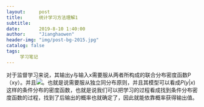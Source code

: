```yaml
---
layout:     post
title:      统计学习方法理解1
subtitle:   
date:       2019-8-10 1:40:00
author:     "Jianghaowen"
header-img: "img/post-bg-2015.jpg"
catalog: false
tags:
     学习笔记
---
```

  对于监督学习来说，其输出y与输入x需要服从两者所构成的联合分布密度函数P（xy）。并且<img src="http://chart.googleapis.com/chart?cht=tx&chl=\begin{equation}p(xy)=p(x)*p(y)\end{equation}" style="border:none;">。也就是说需要服从独立同分布原则，并且其模型可以看成$P(y|x)$这样的条件分布的密度函数，也就是说我们可以把学习的过程看成找到条件分布密度函数的过程，找到了后输出的概率也就确定了，因此就能依靠概率获得输出值。 
